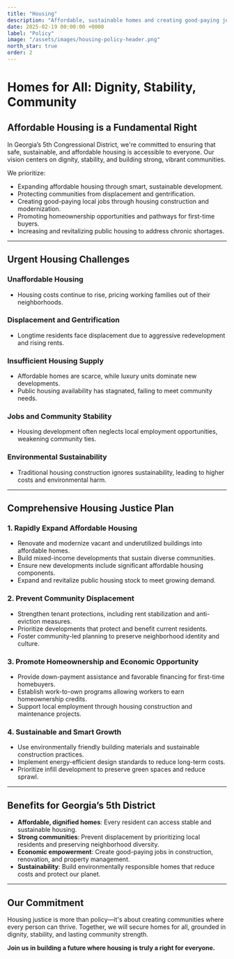 ```yaml
---
title: "Housing"
description: "Affordable, sustainable homes and creating good-paying jobs without displacement or environmental harm."
date: 2025-02-19 00:00:00 +0000
label: "Policy"
image: "/assets/images/housing-policy-header.png"
north_star: true
order: 2
---
```


# Homes for All: Dignity, Stability, Community

## Affordable Housing is a Fundamental Right

In Georgia’s 5th Congressional District, we're committed to ensuring that safe, sustainable, and affordable housing is accessible to everyone. Our vision centers on dignity, stability, and building strong, vibrant communities.

We prioritize:

* Expanding affordable housing through smart, sustainable development.
* Protecting communities from displacement and gentrification.
* Creating good-paying local jobs through housing construction and modernization.
* Promoting homeownership opportunities and pathways for first-time buyers.
* Increasing and revitalizing public housing to address chronic shortages.

---

## Urgent Housing Challenges

### Unaffordable Housing

* Housing costs continue to rise, pricing working families out of their neighborhoods.

### Displacement and Gentrification

* Longtime residents face displacement due to aggressive redevelopment and rising rents.

### Insufficient Housing Supply

* Affordable homes are scarce, while luxury units dominate new developments.
* Public housing availability has stagnated, failing to meet community needs.

### Jobs and Community Stability

* Housing development often neglects local employment opportunities, weakening community ties.

### Environmental Sustainability

* Traditional housing construction ignores sustainability, leading to higher costs and environmental harm.

---

## Comprehensive Housing Justice Plan

### 1. Rapidly Expand Affordable Housing

* Renovate and modernize vacant and underutilized buildings into affordable homes.
* Build mixed-income developments that sustain diverse communities.
* Ensure new developments include significant affordable housing components.
* Expand and revitalize public housing stock to meet growing demand.

### 2. Prevent Community Displacement

* Strengthen tenant protections, including rent stabilization and anti-eviction measures.
* Prioritize developments that protect and benefit current residents.
* Foster community-led planning to preserve neighborhood identity and culture.

### 3. Promote Homeownership and Economic Opportunity

* Provide down-payment assistance and favorable financing for first-time homebuyers.
* Establish work-to-own programs allowing workers to earn homeownership credits.
* Support local employment through housing construction and maintenance projects.

### 4. Sustainable and Smart Growth

* Use environmentally friendly building materials and sustainable construction practices.
* Implement energy-efficient design standards to reduce long-term costs.
* Prioritize infill development to preserve green spaces and reduce sprawl.

---

## Benefits for Georgia’s 5th District

* **Affordable, dignified homes**: Every resident can access stable and sustainable housing.
* **Strong communities**: Prevent displacement by prioritizing local residents and preserving neighborhood diversity.
* **Economic empowerment**: Create good-paying jobs in construction, renovation, and property management.
* **Sustainability**: Build environmentally responsible homes that reduce costs and protect our planet.

---

## Our Commitment

Housing justice is more than policy—it's about creating communities where every person can thrive. Together, we will secure homes for all, grounded in dignity, stability, and lasting community strength.

**Join us in building a future where housing is truly a right for everyone.**
